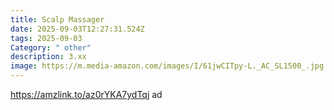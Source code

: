 ```yaml
---
title: Scalp Massager
date: 2025-09-03T12:27:31.524Z
tags: 2025-09-03
Category: " other"
description: 3.xx
image: https://m.media-amazon.com/images/I/61jwCITpy-L._AC_SL1500_.jpg
---
```

https://amzlink.to/az0rYKA7ydTqj ad
